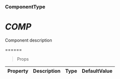 ### ComponentType

# $COMP$

Component description

======

> Props

|Property|Description|Type|DefaultValue|
|----------|-------------|------|------|
